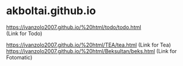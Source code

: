 # akboltai.github.io
https://ivanzolo2007.github.io/%20html/todo/todo.html  
(Link for Todo)

https://ivanzolo2007.github.io/%20html/TEA/tea.html 
(Link for Tea)
https://ivanzolo2007.github.io/%20html/Beksultan/beks.html
(Link for Fotomatic)
